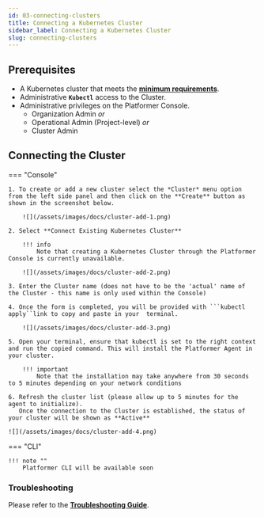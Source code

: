 ```yaml
---
id: 03-connecting-clusters
title: Connecting a Kubernetes Cluster
sidebar_label: Connecting a Kubernetes Cluster
slug: connecting-clusters
---
```


 

## Prerequisites

-   A Kubernetes cluster that meets the [**minimum requirements**](./cluster-requirements).
-   Administrative **`Kubectl`** access to the Cluster.
-   Administrative privileges on the Platformer Console.
    -   Organization Admin _or_
    -   Operational Admin (Project-level) _or_
    -   Cluster Admin

## Connecting the Cluster

=== "Console"

    1. To create or add a new cluster select the *Cluster* menu option from the left side panel and then click on the **Create** button as shown in the screenshot below.

        ![](/assets/images/docs/cluster-add-1.png)
    
    2. Select **Connect Existing Kubernetes Cluster**
    
        !!! info 
            Note that creating a Kubernetes Cluster through the Platformer Console is currently unavailable.

        ![](/assets/images/docs/cluster-add-2.png)

    3. Enter the Cluster name (does not have to be the 'actual' name of the Cluster - this name is only used within the Console)

    4. Once the form is completed, you will be provided with ```kubectl apply``link to copy and paste in your  terminal.

        ![](/assets/images/docs/cluster-add-3.png)

    5. Open your terminal, ensure that kubectl is set to the right context and run the copied command. This will install the Platformer Agent in your cluster.

        !!! important 
            Note that the installation may take anywhere from 30 seconds to 5 minutes depending on your network conditions

    6. Refresh the cluster list (please allow up to 5 minutes for the  agent to initialize).
       Once the connection to the Cluster is established, the status of your cluster will be shown as **Active**

    ![](/assets/images/docs/cluster-add-4.png)

=== "CLI"

    !!! note ""
        Platformer CLI will be available soon

### Troubleshooting

Please refer to the [**Troubleshooting Guide**](./troubleshooting).

</Tabs>